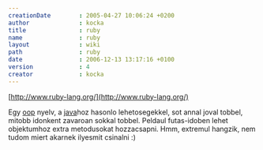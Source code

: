```yaml
---
creationDate        : 2005-04-27 10:06:24 +0200 
author              : kocka 
title               : ruby 
name                : ruby 
layout              : wiki 
path                : ruby 
date                : 2006-12-13 13:17:16 +0100 
version             : 4 
creator             : kocka 
---
```

[http://www.ruby-lang.org/](http://www.ruby-lang.org/)

Egy [oop](oop.html) nyelv, a [java](java.html)hoz hasonlo lehetosegekkel, sot annal joval tobbel, mitobb idonkent zavaroan sokkal tobbel. Peldaul futas-idoben lehet objektumhoz extra metodusokat hozzacsapni. Hmm, extremul hangzik, nem tudom miert akarnek ilyesmit csinalni :)


